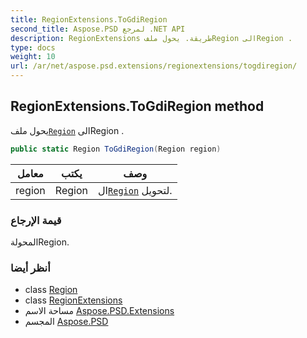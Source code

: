 ```yaml
---
title: RegionExtensions.ToGdiRegion
second_title: Aspose.PSD لمرجع .NET API
description: RegionExtensions طريقة. يحول ملفRegion الىRegion .
type: docs
weight: 10
url: /ar/net/aspose.psd.extensions/regionextensions/togdiregion/
---
```

## RegionExtensions.ToGdiRegion method

يحول ملف[`Region`](../../../aspose.psd/region/) الىRegion .

```csharp
public static Region ToGdiRegion(Region region)
```

| معامل | يكتب | وصف |
| --- | --- | --- |
| region | Region | ال[`Region`](../../../aspose.psd/region/) لتحويل. |

### قيمة الإرجاع

المحولةRegion.

### أنظر أيضا

* class [Region](../../../aspose.psd/region/)
* class [RegionExtensions](../)
* مساحة الاسم [Aspose.PSD.Extensions](../../regionextensions/)
* المجسم [Aspose.PSD](../../../)


